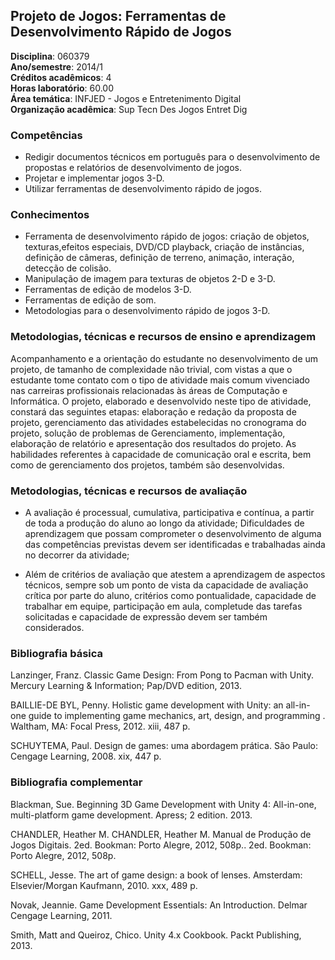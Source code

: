 ## Projeto de Jogos: Ferramentas de Desenvolvimento Rápido de Jogos

**Disciplina**:   060379  
**Ano/semestre**:  2014/1  
**Créditos acadêmicos**: 4  
**Horas laboratório**: 60.00  
**Área temática**:  INFJED - Jogos e Entretenimento Digital  
**Organização acadêmica**: Sup Tecn Des Jogos Entret Dig  

### Competências

* Redigir documentos técnicos em português para o desenvolvimento de propostas e relatórios de desenvolvimento de jogos.
* Projetar e implementar jogos 3-D.
* Utilizar ferramentas de desenvolvimento rápido de jogos.

### Conhecimentos

* Ferramenta de desenvolvimento rápido de jogos: criação de objetos, texturas,efeitos especiais, DVD/CD playback, criação de instâncias, definição de câmeras, definição de terreno, animação, interação, detecção de colisão.
* Manipulação de imagem para texturas de objetos 2-D e 3-D.
* Ferramentas de edição de modelos 3-D.
* Ferramentas de edição de som.
* Metodologias para o desenvolvimento rápido de jogos 3-D.


### Metodologias, técnicas e recursos de ensino e aprendizagem

Acompanhamento e a orientação do estudante no desenvolvimento de um projeto, de tamanho de complexidade não trivial, com vistas a que o estudante tome contato com o tipo de atividade mais comum vivenciado nas carreiras profissionais relacionadas às áreas de Computação e Informática. O projeto, elaborado e desenvolvido neste tipo de atividade, constará das seguintes etapas: elaboração e redação da proposta de projeto, gerenciamento das atividades estabelecidas no cronograma do projeto, solução de problemas de Gerenciamento, implementação, elaboração de relatório e apresentação dos resultados do projeto. As habilidades referentes à capacidade de comunicação oral e escrita, bem como de gerenciamento dos projetos, também são desenvolvidas.


### Metodologias, técnicas e recursos de avaliação

* A avaliação é processual, cumulativa, participativa e contínua, a partir de toda a produção do aluno ao longo da atividade;
Dificuldades de aprendizagem que possam comprometer o desenvolvimento de alguma das competências previstas devem ser identificadas e trabalhadas ainda no decorrer da atividade;

* Além de critérios de avaliação que atestem a aprendizagem de aspectos técnicos, sempre sob um ponto de vista da capacidade de avaliação crítica por parte do aluno, critérios como pontualidade, capacidade de trabalhar em equipe, participação em aula, completude das tarefas solicitadas e capacidade de expressão devem ser também considerados.

### Bibliografia básica

Lanzinger, Franz. Classic Game Design: From Pong to Pacman with Unity. Mercury Learning & Information; Pap/DVD edition, 2013.

BAILLIE-DE BYL, Penny. Holistic game development with Unity: an all-in-one guide to implementing game mechanics, art, design, and programming . Waltham, MA: Focal Press, 2012. xiii, 487 p.

SCHUYTEMA, Paul. Design de games: uma abordagem prática. São Paulo: Cengage Learning, 2008. xix, 447 p.


### Bibliografia complementar

Blackman, Sue. Beginning 3D Game Development with Unity 4: All-in-one, multi-platform game development. Apress; 2 edition. 2013.

CHANDLER, Heather M. CHANDLER, Heather M. Manual de Produção de Jogos Digitais. 2ed. Bookman: Porto Alegre, 2012, 508p.. 2ed. Bookman: Porto Alegre, 2012, 508p.

SCHELL, Jesse. The art of game design: a book of lenses. Amsterdam: Elsevier/Morgan Kaufmann, 2010. xxx, 489 p.

Novak, Jeannie. Game Development Essentials: An Introduction. Delmar Cengage Learning, 2011.

Smith, Matt and Queiroz, Chico. Unity 4.x Cookbook. Packt Publishing, 2013.